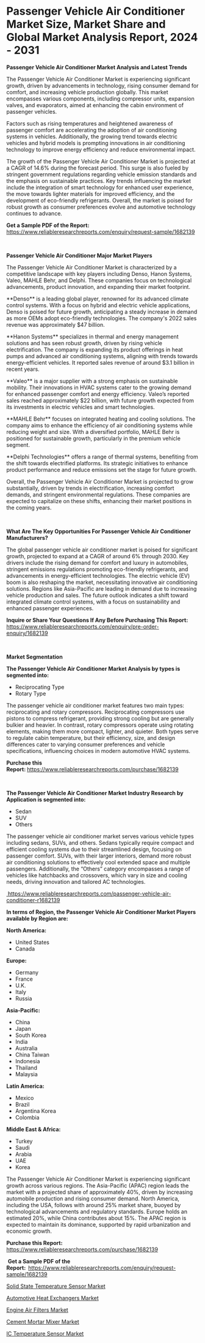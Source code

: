 <p><h1>Passenger Vehicle Air Conditioner Market Size, Market Share and Global Market Analysis Report, 2024 - 2031</h1></p><p><strong>Passenger Vehicle Air Conditioner Market Analysis and Latest Trends</strong></p>
<p><p>The Passenger Vehicle Air Conditioner Market is experiencing significant growth, driven by advancements in technology, rising consumer demand for comfort, and increasing vehicle production globally. This market encompasses various components, including compressor units, expansion valves, and evaporators, aimed at enhancing the cabin environment of passenger vehicles. </p><p>Factors such as rising temperatures and heightened awareness of passenger comfort are accelerating the adoption of air conditioning systems in vehicles. Additionally, the growing trend towards electric vehicles and hybrid models is prompting innovations in air conditioning technology to improve energy efficiency and reduce environmental impact. </p><p>The growth of the Passenger Vehicle Air Conditioner Market is projected at a CAGR of 14.6% during the forecast period. This surge is also fueled by stringent government regulations regarding vehicle emission standards and the emphasis on sustainable practices. Key trends influencing the market include the integration of smart technology for enhanced user experience, the move towards lighter materials for improved efficiency, and the development of eco-friendly refrigerants. Overall, the market is poised for robust growth as consumer preferences evolve and automotive technology continues to advance.</p></p>
<p><strong>Get a Sample PDF of the Report:&nbsp;</strong> <a href="https://www.reliableresearchreports.com/enquiry/request-sample/1682139?utm_campaign=10&utm_medium=2&utm_source=Github&utm_content=ia&utm_term=18112024&utm_id=passenger-vehicle-air-conditioner">https://www.reliableresearchreports.com/enquiry/request-sample/1682139</a></p>
<p>&nbsp;</p>
<p><strong>Passenger Vehicle Air Conditioner Major Market Players</strong></p>
<p><p>The Passenger Vehicle Air Conditioner Market is characterized by a competitive landscape with key players including Denso, Hanon Systems, Valeo, MAHLE Behr, and Delphi. These companies focus on technological advancements, product innovation, and expanding their market footprint.</p><p>**Denso** is a leading global player, renowned for its advanced climate control systems. With a focus on hybrid and electric vehicle applications, Denso is poised for future growth, anticipating a steady increase in demand as more OEMs adopt eco-friendly technologies. The company's 2022 sales revenue was approximately $47 billion.</p><p>**Hanon Systems** specializes in thermal and energy management solutions and has seen robust growth, driven by rising vehicle electrification. The company is expanding its product offerings in heat pumps and advanced air conditioning systems, aligning with trends towards energy-efficient vehicles. It reported sales revenue of around $3.1 billion in recent years.</p><p>**Valeo** is a major supplier with a strong emphasis on sustainable mobility. Their innovations in HVAC systems cater to the growing demand for enhanced passenger comfort and energy efficiency. Valeo’s reported sales reached approximately $22 billion, with future growth expected from its investments in electric vehicles and smart technologies.</p><p>**MAHLE Behr** focuses on integrated heating and cooling solutions. The company aims to enhance the efficiency of air conditioning systems while reducing weight and size. With a diversified portfolio, MAHLE Behr is positioned for sustainable growth, particularly in the premium vehicle segment.</p><p>**Delphi Technologies** offers a range of thermal systems, benefiting from the shift towards electrified platforms. Its strategic initiatives to enhance product performance and reduce emissions set the stage for future growth.</p><p>Overall, the Passenger Vehicle Air Conditioner Market is projected to grow substantially, driven by trends in electrification, increasing comfort demands, and stringent environmental regulations. These companies are expected to capitalize on these shifts, enhancing their market positions in the coming years.</p></p>
<p>&nbsp;</p>
<p><strong>What Are The Key Opportunities For Passenger Vehicle Air Conditioner Manufacturers?</strong></p>
<p><p>The global passenger vehicle air conditioner market is poised for significant growth, projected to expand at a CAGR of around 6% through 2030. Key drivers include the rising demand for comfort and luxury in automobiles, stringent emissions regulations promoting eco-friendly refrigerants, and advancements in energy-efficient technologies. The electric vehicle (EV) boom is also reshaping the market, necessitating innovative air conditioning solutions. Regions like Asia-Pacific are leading in demand due to increasing vehicle production and sales. The future outlook indicates a shift toward integrated climate control systems, with a focus on sustainability and enhanced passenger experiences.</p></p>
<p><strong>Inquire or Share Your Questions If Any Before Purchasing This Report:</strong> <a href="https://www.reliableresearchreports.com/enquiry/pre-order-enquiry/1682139?utm_campaign=10&utm_medium=2&utm_source=Github&utm_content=ia&utm_term=18112024&utm_id=passenger-vehicle-air-conditioner">https://www.reliableresearchreports.com/enquiry/pre-order-enquiry/1682139</a></p>
<p>&nbsp;</p>
<p><strong>Market Segmentation</strong></p>
<p><strong>The Passenger Vehicle Air Conditioner Market Analysis by types is segmented into:</strong></p>
<p><ul><li>Reciprocating Type</li><li>Rotary Type</li></ul></p>
<p><p>The passenger vehicle air conditioner market features two main types: reciprocating and rotary compressors. Reciprocating compressors use pistons to compress refrigerant, providing strong cooling but are generally bulkier and heavier. In contrast, rotary compressors operate using rotating elements, making them more compact, lighter, and quieter. Both types serve to regulate cabin temperature, but their efficiency, size, and design differences cater to varying consumer preferences and vehicle specifications, influencing choices in modern automotive HVAC systems.</p></p>
<p><strong>Purchase this Report:&nbsp;</strong><a href="https://www.reliableresearchreports.com/purchase/1682139?utm_campaign=10&utm_medium=2&utm_source=Github&utm_content=ia&utm_term=18112024&utm_id=passenger-vehicle-air-conditioner">https://www.reliableresearchreports.com/purchase/1682139</a></p>
<p>&nbsp;</p>
<p><strong>The Passenger Vehicle Air Conditioner Market Industry Research by Application is segmented into:</strong></p>
<p><ul><li>Sedan</li><li>SUV</li><li>Others</li></ul></p>
<p><p>The passenger vehicle air conditioner market serves various vehicle types including sedans, SUVs, and others. Sedans typically require compact and efficient cooling systems due to their streamlined design, focusing on passenger comfort. SUVs, with their larger interiors, demand more robust air conditioning solutions to effectively cool extended space and multiple passengers. Additionally, the “Others” category encompasses a range of vehicles like hatchbacks and crossovers, which vary in size and cooling needs, driving innovation and tailored AC technologies.</p></p>
<p><a href="https://www.reliableresearchreports.com/passenger-vehicle-air-conditioner-r1682139?utm_campaign=10&utm_medium=2&utm_source=Github&utm_content=ia&utm_term=18112024&utm_id=passenger-vehicle-air-conditioner">&nbsp;https://www.reliableresearchreports.com/passenger-vehicle-air-conditioner-r1682139</a></p>
<p><strong>In terms of Region, the Passenger Vehicle Air Conditioner Market Players available by Region are:</strong></p>
<p>
    <p> <strong> North America: </strong>
        <ul>
            <li>United States</li>
            <li>Canada</li>
        </ul>
        </p> 
    <p> <strong> Europe: </strong>
        <ul>
            <li>Germany</li>
            <li>France</li>
            <li>U.K.</li>
            <li>Italy</li>
            <li>Russia</li>
        </ul>
        </p> 
    <p> <strong> Asia-Pacific: </strong>
        <ul>
            <li>China</li>
            <li>Japan</li>
            <li>South Korea</li>
            <li>India</li>
            <li>Australia</li>
            <li>China Taiwan</li>
            <li>Indonesia</li>
            <li>Thailand</li>
            <li>Malaysia</li>
        </ul>
        </p> 
    <p> <strong> Latin America: </strong>
        <ul>
            <li>Mexico</li>
            <li>Brazil</li>
            <li>Argentina Korea</li>
            <li>Colombia</li>
        </ul>
        </p> 
    <p> <strong> Middle East & Africa: </strong>
        <ul>
            <li>Turkey</li>
            <li>Saudi</li>
            <li>Arabia</li>
            <li>UAE</li>
            <li>Korea</li>
        </ul>
    </p>
    </p>
<p><p>The Passenger Vehicle Air Conditioner Market is experiencing significant growth across various regions. The Asia-Pacific (APAC) region leads the market with a projected share of approximately 40%, driven by increasing automobile production and rising consumer demand. North America, including the USA, follows with around 25% market share, buoyed by technological advancements and regulatory standards. Europe holds an estimated 20%, while China contributes about 15%. The APAC region is expected to maintain its dominance, supported by rapid urbanization and economic growth.</p></p>
<p><strong>Purchase this Report: </strong><a href="https://www.reliableresearchreports.com/purchase/1682139?utm_campaign=10&utm_medium=2&utm_source=Github&utm_content=ia&utm_term=18112024&utm_id=passenger-vehicle-air-conditioner">https://www.reliableresearchreports.com/purchase/1682139</a></p>
<p>&nbsp;<strong>Get a Sample PDF of the Report:&nbsp;&nbsp;</strong><a href="https://www.reliableresearchreports.com/enquiry/request-sample/1682139?utm_campaign=10&utm_medium=2&utm_source=Github&utm_content=ia&utm_term=18112024&utm_id=passenger-vehicle-air-conditioner">https://www.reliableresearchreports.com/enquiry/request-sample/1682139</a></p>
<p><strong></strong></p>
<p><p><a href="https://issuu.com/reportprime-2/docs/solid-state-temperature-sensor-mark_df209ce7e011d4?utm_campaign=10&utm_medium=2&utm_source=Github&utm_content=ia&utm_term=18112024&utm_id=passenger-vehicle-air-conditioner">Solid State Temperature Sensor Market</a></p><p><a href="https://github.com/marloy8/Market-Research-Report-List-6/blob/main/automotive-heat-exchangers-market.md?utm_campaign=10&utm_medium=2&utm_source=Github&utm_content=ia&utm_term=18112024&utm_id=passenger-vehicle-air-conditioner">Automotive Heat Exchangers Market</a></p><p><a href="https://github.com/hgf64gh/Market-Research-Report-List-1/blob/main/engine-air-filters-market.md?utm_campaign=10&utm_medium=2&utm_source=Github&utm_content=ia&utm_term=18112024&utm_id=passenger-vehicle-air-conditioner">Engine Air Filters Market</a></p><p><a href="https://www.linkedin.com/pulse/regional-adaptations-global-cement-mortar-mixer-market-vaswe?utm_campaign=10&utm_medium=2&utm_source=Github&utm_content=ia&utm_term=18112024&utm_id=passenger-vehicle-air-conditioner">Cement Mortar Mixer Market</a></p><p><a href="https://issuu.com/reportprime-2/docs/ic-temperature-sensor-market-size-2_503f793954a483?utm_campaign=10&utm_medium=2&utm_source=Github&utm_content=ia&utm_term=18112024&utm_id=passenger-vehicle-air-conditioner">IC Temperature Sensor Market</a></p></p>